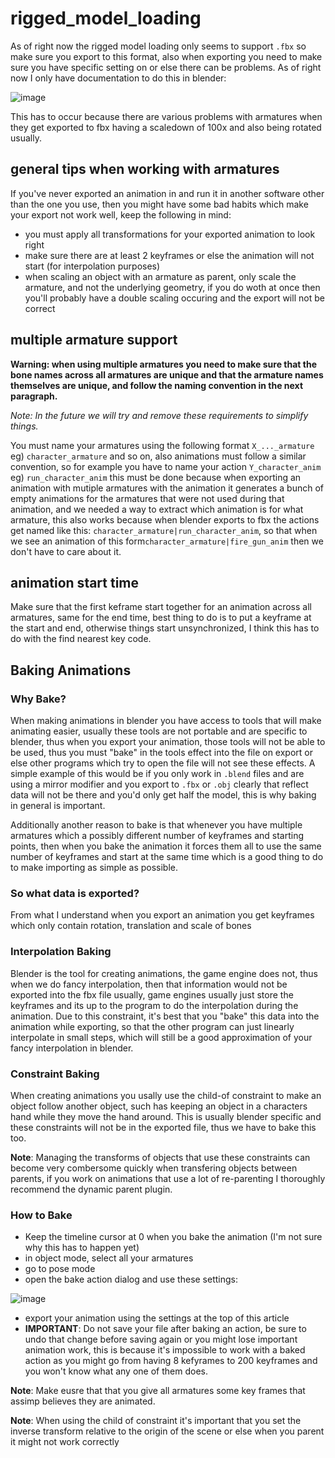 # rigged_model_loading

As of right now the rigged model loading only seems to support `.fbx` so make sure you export to this format, also when exporting you need to make sure you have specific setting on or else there can be problems. As of right now I only have documentation to do this in blender: 

![image](https://github.com/user-attachments/assets/3b2a745d-437b-46e5-8f8a-90ac8d9cb0f4)

This has to occur because there are various problems with armatures when they get exported to fbx having a scaledown of 100x and also being rotated usually.

## general tips when working with armatures

If you've never exported an animation in and run it in another software other than the one you use, then you might have some bad habits which make your export not work well, keep the following in mind:
- you must apply all transformations for your exported animation to look right
- make sure there are at least 2 keyframes or else the animation will not start (for interpolation purposes)
- when scaling an object with an armature as parent, only scale the armature, and not the underlying geometry, if you do woth at once then you'll probably have a double scaling occuring and the export will not be correct

## multiple armature support

**Warning: when using multiple armatures you need to make sure that the bone names across all armatures are unique and that the armature names themselves are unique, and follow the naming convention in the next paragraph.**

*Note: In the future we will try and remove these requirements to simplify things.*

You must name your armatures using the following format `X_..._armature` eg) `character_armature` and so on, also animations must follow a similar convention, so for example you have to name your action `Y_character_anim` eg) `run_character_anim` this must be done because when exporting an animation with mutiple armatures with the animation it generates a bunch of empty animations for the armatures that were not used during that animation, and we needed a way to extract which animation is for what armature, this also works because when blender exports to fbx the actions get named like this: `character_armature|run_character_anim`, so that when we see an animation of this form`character_armature|fire_gun_anim` then we don't have to care about it.

## animation start time
Make sure that the first keframe start together for an animation across all armatures, same for the end time, best thing to do is to put a keyframe at the start and end, otherwise things start unsynchronized, I think this has to do with the find nearest key code.

## Baking Animations

### Why Bake?

When making animations in blender you have access to tools that will make animating easier, usually these tools are not portable and are specific to blender, thus when you export your animation, those tools will not be able to be used, thus you must "bake" in the tools effect into the file on export or else other programs which try to open the file will not see these effects. A simple example of this would be if you only work in `.blend` files and are using a mirror modifier and you export to `.fbx` or `.obj` clearly that reflect data will not be there and you'd only get half the model, this is why baking in general is important.

Additionally another reason to bake is that whenever you have multiple armatures which a possibly different number of keyframes and starting points, then when you bake the animation it forces them all to use the same number of keyframes and start at the same time which is a good thing to do to make importing as simple as possible.

### So what data is exported?

From what I understand when you export an animation you get keyframes which only contain rotation, translation and scale of bones

### Interpolation Baking

Blender is the tool for creating animations, the game engine does not, thus when we do fancy interpolation, then that information would not be exported into the fbx file usually, game engines usually just store the keyframes and its up to the program to do the interpolation during the animation. Due to this constraint, it's best that you "bake" this data into the animation while exporting, so that the other program can just linearly interpolate in small steps, which will still be a good approximation of your fancy interpolation in blender.

### Constraint Baking

When creating animations you usally use the child-of constraint to make an object follow another object, such has keeping an object in a characters hand while they move the hand around. This is usually blender specific and these constraints will not be in the exported file, thus we have to bake this too.

**Note**: Managing the transforms of objects that use these constraints can become very combersome quickly when transfering objects between parents, if you work on animations that use a lot of re-parenting I thoroughly recommend the dynamic parent plugin.

### How to Bake

* Keep the timeline cursor at 0 when you bake the animation (I'm not sure why this has to happen yet)</b>
* in object mode, select all your armatures
* go to pose mode
* open the bake action dialog and use these settings: 

![image](https://github.com/user-attachments/assets/29d8b148-b5bf-41d7-b3c7-9ff417de1330)

* export your animation using the settings at the top of this article
* **IMPORTANT**: Do not save your file after baking an action, be sure to undo that change before saving again or you might lose important animation work, this is because it's impossible to work with a baked action as you might go from having 8 kefyrames to 200 keyframes and you won't know what any one of them does.

**Note**:  Make eusre that that you give all armatures some key frames that assimp believes they are animated.


**Note**: When using the child of constraint it's important that you set the inverse transform relative to the origin of the scene or else when you parent it might not work correctly

